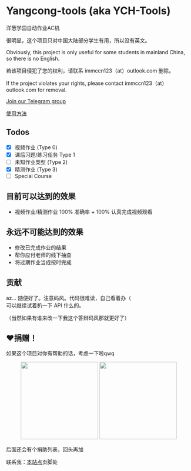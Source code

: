# Yangcong-tools (aka YCH-Tools)

洋葱学园自动作业AC机

很明显，这个项目只对中国大陆部分学生有用，所以没有英文。

Obviously, this project is only useful for some students in mainland China, so there is no English.

若该项目侵犯了您的权利，请联系 immccn123（at）outlook.com 删除。

If the project violates your rights, please contact immccn123（at）outlook.com for removal.

[Join our Telegram group](https://t.me/+3Crz6ciu5ABjZWU1)

[使用方法](docs/usage.md)

## Todos
- [X] 视频作业 (Type 0)
- [X] 课后习题/练习任务 Type 1
- [ ] 未知作业类型 (Type 2)
- [X] 精测作业 (Type 3)
- [ ] Special Course

## 目前可以达到的效果
- 视频作业/精测作业 100% 准确率 + 100% 认真完成视频观看

## 永远不可能达到的效果
- 修改已完成作业的结果
- 帮你应付老师的线下抽查
- 将过期作业当成按时完成

## 贡献
az... 随便好了。注意码风。代码很难读，自己看着办（\
可以继续试着扒一下 API 什么的。

（当然如果有谁来改一下我这个答辩码风那就更好了）

## ❤捐赠！
如果这个项目对你有帮助的话，考虑一下啦qwq

<figure class="half">
<img src="https://static-cdn.immccn123.xyz/sponser-ali.jpg" width="210">
<img src="https://static-cdn.immccn123.xyz/sponser-wec.png" width="210">
</figure>

后面还会有个捐助列表，回头再加

联系我：[本站点](https://immccn123.xyz)页脚处
